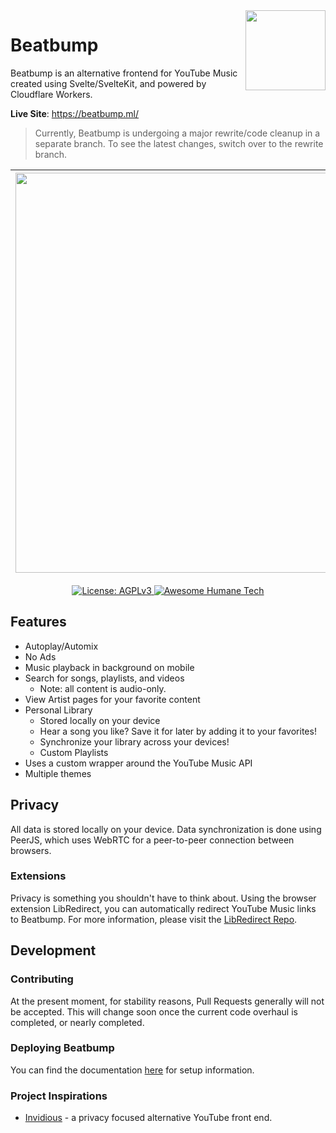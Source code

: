 <img align="right" src="/.repo/images/logo-header.png" width="128px" height="128px" />

# Beatbump

Beatbump is an alternative frontend for YouTube Music created using Svelte/SvelteKit, and powered by Cloudflare Workers.

**Live Site**: https://beatbump.ml/

> Currently, Beatbump is undergoing a major rewrite/code cleanup in a separate branch. To see the latest changes, switch over to the rewrite branch.

| <img src="/.repo/images/artistpagegif.gif" width="640" height="auto"/> | <img src="/.repo/images/pwa.jpg" width="320" height="auto"/> | <img src="/.repo/images/trending.jpeg" width="640" height="auto"/> |
| ---------------------------------------------------------------------- | ------------------------------------------------------------ | ------------------------------------------------------------------ |

<p align="center">
	  <a href="https://www.gnu.org/licenses/agpl-3.0.en.html">
    <img alt="License: AGPLv3" src="https://shields.io/badge/License-AGPL%20v3-blue.svg">
  </a>
  <a href="https://github.com/humanetech-community/awesome-humane-tech">
    <img alt="Awesome Humane Tech" src="https://raw.githubusercontent.com/humanetech-community/awesome-humane-tech/main/humane-tech-badge.svg?sanitize=true">
  </a>
</p>

## Features

- Autoplay/Automix
- No Ads
- Music playback in background on mobile
- Search for songs, playlists, and videos
  - Note: all content is audio-only.
- View Artist pages for your favorite content
- Personal Library
  - Stored locally on your device
  - Hear a song you like? Save it for later by adding it to your favorites!
  - Synchronize your library across your devices!
  - Custom Playlists
- Uses a custom wrapper around the YouTube Music API
- Multiple themes

## Privacy

All data is stored locally on your device. Data synchronization is done using PeerJS, which uses WebRTC for a peer-to-peer connection between browsers.

### Extensions

Privacy is something you shouldn't have to think about. Using the browser extension LibRedirect, you can automatically redirect YouTube Music links to Beatbump. For more information, please visit the [LibRedirect Repo](https://github.com/libredirect/libredirect).

## Development

### Contributing

At the present moment, for stability reasons, Pull Requests generally will not be accepted. This will change soon once the current code overhaul is completed, or nearly completed.

### Deploying Beatbump

You can find the documentation [here](https://snuffydev.github.io/Beatbump/#/) for setup information.

### Project Inspirations

- [Invidious](https://github.com/iv-org/invidious) - a privacy focused alternative YouTube front end.
